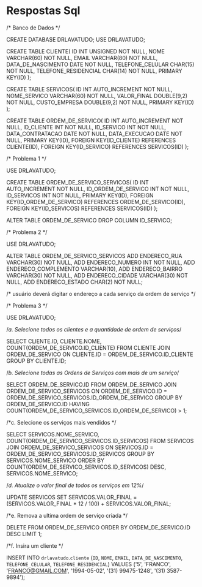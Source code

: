 # Respostas Sql

/* Banco de Dados */ 

CREATE DATABASE DRLAVATUDO;
USE DRLAVATUDO;

CREATE TABLE CLIENTE(
ID INT UNSIGNED NOT NULL,
NOME VARCHAR(60) NOT NULL,
EMAIL VARCHAR(80) NOT NULL,
DATA_DE_NASCIMENTO DATE NOT NULL,
TELEFONE_CELULAR CHAR(15) NOT NULL,
TELEFONE_RESIDENCIAL CHAR(14) NOT NULL,
PRIMARY KEY(ID)
);

CREATE TABLE SERVICOS(
ID INT AUTO_INCREMENT NOT NULL, 
NOME_SERVICO VARCHAR(60) NOT NULL, 
VALOR_FINAL DOUBLE(9,2) NOT NULL, 
CUSTO_EMPRESA DOUBLE(9,2) NOT NULL,
PRIMARY KEY(ID)
);

CREATE TABLE ORDEM_DE_SERVICO(
ID INT AUTO_INCREMENT NOT NULL,
ID_CLIENTE INT NOT NULL, 
ID_SERVICO INT NOT NULL, 
DATA_CONTRATACAO DATE NOT NULL, 
DATA_EXECUCAO DATE NOT NULL, 
PRIMARY KEY(ID),
FOREIGN KEY(ID_CLIENTE) REFERENCES CLIENTE(ID),
FOREIGN KEY(ID_SERVICO) REFERENCES SERVICOS(ID)
);

/* Problema 1 */

USE DRLAVATUDO;

CREATE TABLE ORDEM_DE_SERVICO_SERVICOS(
ID INT AUTO_INCREMENT NOT NULL,
ID_ORDEM_DE_SERVICO INT NOT NULL,
ID_SERVICOS INT NOT NULL,
PRIMARY KEY(ID),
FOREIGN KEY(ID_ORDEM_DE_SERVICO) REFERENCES ORDEM_DE_SERVICO(ID),
FOREIGN KEY(ID_SERVICOS) REFERENCES SERVICOS(ID)
);

ALTER TABLE ORDEM_DE_SERVICO
DROP COLUMN ID_SERVICO;

/* Problema 2 */

USE DRLAVATUDO;

ALTER TABLE ORDEM_DE_SERVICO_SERVICOS
ADD ENDERECO_RUA VARCHAR(30) NOT NULL,
ADD	ENDERECO_NUMERO INT NOT NULL,
ADD ENDERECO_COMPLEMENTO VARCHAR(10),
ADD ENDERECO_BAIRRO VARCHAR(30) NOT NULL,
ADD ENDERECO_CIDADE VARCHAR(30) NOT NULL,
ADD ENDERECO_ESTADO CHAR(2) NOT NULL;

/* usuário deverá digitar o endereço a cada serviço da ordem de serviço */

/* Problema 3 */ 

USE DRLAVATUDO;

/*a. Selecione todos os clientes e a quantidade de ordem de serviços*/

SELECT 
	CLIENTE.ID,
	CLIENTE.NOME,
    COUNT(ORDEM_DE_SERVICO.ID_CLIENTE) 
FROM 
	CLIENTE JOIN ORDEM_DE_SERVICO ON CLIENTE.ID = ORDEM_DE_SERVICO.ID_CLIENTE
GROUP BY 
	CLIENTE.ID;

/*b. Selecione todas as Ordens de Serviços com mais de um serviço*/

SELECT 
    ORDEM_DE_SERVICO.ID
FROM
    ORDEM_DE_SERVICO JOIN ORDEM_DE_SERVICO_SERVICOS ON ORDEM_DE_SERVICO.ID = ORDEM_DE_SERVICO_SERVICOS.ID_ORDEM_DE_SERVICO
GROUP BY 
	ORDEM_DE_SERVICO.ID
HAVING
	COUNT(ORDEM_DE_SERVICO_SERVICOS.ID_ORDEM_DE_SERVICO) > 1;


/*c. Selecione os serviços mais vendidos */

SELECT
	SERVICOS.NOME_SERVICO,
    COUNT(ORDEM_DE_SERVICO_SERVICOS.ID_SERVICOS)
FROM
	SERVICOS JOIN ORDEM_DE_SERVICO_SERVICOS ON SERVICOS.ID = ORDEM_DE_SERVICO_SERVICOS.ID_SERVICOS
GROUP BY
	SERVICOS.NOME_SERVICO
ORDER BY
	COUNT(ORDEM_DE_SERVICO_SERVICOS.ID_SERVICOS) DESC, SERVICOS.NOME_SERVICO;
    
/*d. Atualize o valor final de todos os serviços em 12%*/

UPDATE SERVICOS SET SERVICOS.VALOR_FINAL = (SERVICOS.VALOR_FINAL * 12 / 100) + SERVICOS.VALOR_FINAL;

/*e. Remova a ultima ordem de serviço criada */

DELETE FROM ORDEM_DE_SERVICO ORDER BY ORDEM_DE_SERVICO.ID DESC LIMIT 1;

/*f. Insira um cliente */

INSERT INTO `drlavatudo`.`cliente` (`ID`, `NOME`, `EMAIL`, `DATA_DE_NASCIMENTO`, `TELEFONE_CELULAR`, `TELEFONE_RESIDENCIAL`) VALUES ('5', 'FRANCO', 'FRANCO@GMAIL.COM', '1994-05-02', '(31) 99475-1248', '(31) 3587-9894');
